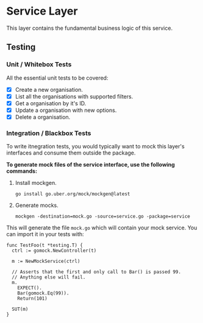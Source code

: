 # Service Layer

This layer contains the fundamental business logic of this service.

## Testing

### Unit / Whitebox Tests

All the essential unit tests to be covered:

- [x] Create a new organisation.
- [x] List all the organisations with supported filters.
- [x] Get a organisation by it's ID.
- [x] Update a organisation with new options.
- [x] Delete a organisation.

### Integration / Blackbox Tests

To write itnegration tests, you would typically want to mock this layer's interfaces and consume them outside the package.

**To generate mock files of the service interface, use the following commands:**

1. Install mockgen.
    ```
    go install go.uber.org/mock/mockgen@latest
    ```
1. Generate mocks.
    ```
    mockgen -destination=mock.go -source=service.go -package=service
    ```

This will generate the file `mock.go` which will contain your mock service. You can import it in your tests with:

```
func TestFoo(t *testing.T) {
  ctrl := gomock.NewController(t)

  m := NewMockService(ctrl)

  // Asserts that the first and only call to Bar() is passed 99.
  // Anything else will fail.
  m.
    EXPECT().
    Bar(gomock.Eq(99)).
    Return(101)

  SUT(m)
}
```